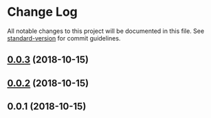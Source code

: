 # Change Log

All notable changes to this project will be documented in this file. See [standard-version](https://github.com/conventional-changelog/standard-version) for commit guidelines.

<a name="0.0.3"></a>
## [0.0.3](https://github.com/codeRusty/ngx-dialogflow-client/compare/v0.0.2...v0.0.3) (2018-10-15)



<a name="0.0.2"></a>
## [0.0.2](https://github.com/codeRusty/ngx-dialogflow-client/compare/v0.0.1...v0.0.2) (2018-10-15)



<a name="0.0.1"></a>
## 0.0.1 (2018-10-15)
